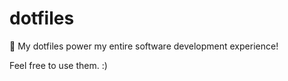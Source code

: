 # dotfiles

🧪 My dotfiles power my entire software development experience!

Feel free to use them. :)
